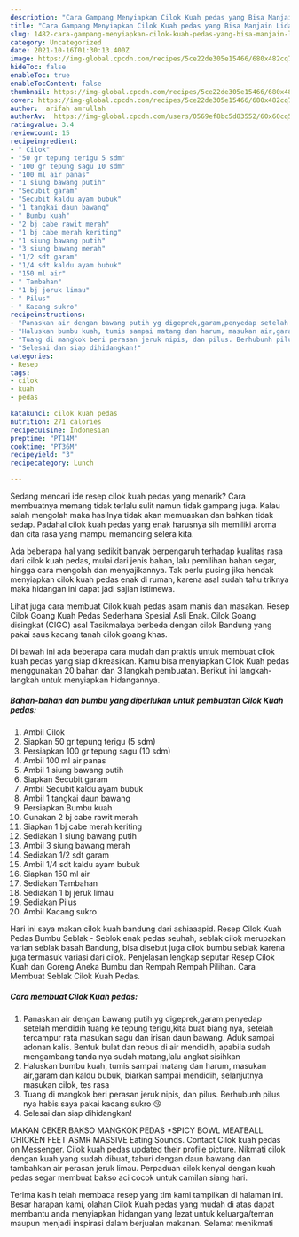 ```yaml
---
description: "Cara Gampang Menyiapkan Cilok Kuah pedas yang Bisa Manjain Lidah"
title: "Cara Gampang Menyiapkan Cilok Kuah pedas yang Bisa Manjain Lidah"
slug: 1482-cara-gampang-menyiapkan-cilok-kuah-pedas-yang-bisa-manjain-lidah
category: Uncategorized
date: 2021-10-16T01:30:13.400Z
image: https://img-global.cpcdn.com/recipes/5ce22de305e15466/680x482cq70/cilok-kuah-pedas-foto-resep-utama.jpg
hideToc: false
enableToc: true
enableTocContent: false
thumbnail: https://img-global.cpcdn.com/recipes/5ce22de305e15466/680x482cq70/cilok-kuah-pedas-foto-resep-utama.jpg
cover: https://img-global.cpcdn.com/recipes/5ce22de305e15466/680x482cq70/cilok-kuah-pedas-foto-resep-utama.jpg
author:  arifah amrullah
authorAv:  https://img-global.cpcdn.com/users/0569ef8bc5d83552/60x60cq50/avatar.jpg
ratingvalue: 3.4
reviewcount: 15
recipeingredient:
- " Cilok"
- "50 gr tepung terigu 5 sdm"
- "100 gr tepung sagu 10 sdm"
- "100 ml air panas"
- "1 siung bawang putih"
- "Secubit garam"
- "Secubit kaldu ayam bubuk"
- "1 tangkai daun bawang"
- " Bumbu kuah"
- "2 bj cabe rawit merah"
- "1 bj cabe merah keriting"
- "1 siung bawang putih"
- "3 siung bawang merah"
- "1/2 sdt garam"
- "1/4 sdt kaldu ayam bubuk"
- "150 ml air"
- " Tambahan"
- "1 bj jeruk limau"
- " Pilus"
- " Kacang sukro"
recipeinstructions:
- "Panaskan air dengan bawang putih yg digeprek,garam,penyedap setelah mendidih tuang ke tepung terigu,kita buat biang nya, setelah tercampur rata masukan sagu dan irisan daun bawang. Aduk sampai adonan kalis. Bentuk bulat dan rebus di air mendidih, apabila sudah mengambang tanda nya sudah matang,lalu angkat sisihkan"
- "Haluskan bumbu kuah, tumis sampai matang dan harum, masukan air,garam dan kaldu bubuk, biarkan sampai mendidih, selanjutnya masukan cilok, tes rasa"
- "Tuang di mangkok beri perasan jeruk nipis, dan pilus. Berhubunh pilus nya habis saya pakai kacang sukro 😘"
- "Selesai dan siap dihidangkan!"
categories:
- Resep
tags:
- cilok
- kuah
- pedas

katakunci: cilok kuah pedas 
nutrition: 271 calories
recipecuisine: Indonesian
preptime: "PT14M"
cooktime: "PT36M"
recipeyield: "3"
recipecategory: Lunch

---
```



Sedang mencari ide resep cilok kuah pedas yang menarik? Cara membuatnya memang tidak terlalu sulit namun tidak gampang juga. Kalau salah mengolah maka hasilnya tidak akan memuaskan dan bahkan tidak sedap. Padahal cilok kuah pedas yang enak harusnya sih memiliki aroma dan cita rasa yang mampu memancing selera kita.


Ada beberapa hal yang sedikit banyak berpengaruh terhadap kualitas rasa dari cilok kuah pedas, mulai dari jenis bahan, lalu pemilihan bahan segar, hingga cara mengolah dan menyajikannya. Tak perlu pusing jika hendak menyiapkan cilok kuah pedas enak di rumah, karena asal sudah tahu triknya maka hidangan ini dapat jadi sajian istimewa.

Lihat juga cara membuat Cilok kuah pedas asam manis dan masakan. Resep Cilok Goang Kuah Pedas Sederhana Spesial Asli Enak. Cilok Goang disingkat (CIGO) asal Tasikmalaya berbeda dengan cilok Bandung yang pakai saus kacang tanah cilok goang khas.


Di bawah ini ada beberapa cara mudah dan praktis untuk membuat cilok kuah pedas yang siap dikreasikan. Kamu bisa menyiapkan Cilok Kuah pedas menggunakan 20 bahan dan 3 langkah pembuatan. Berikut ini langkah-langkah untuk menyiapkan hidangannya.

<!--inarticleads1-->

##### Bahan-bahan dan bumbu yang diperlukan untuk pembuatan Cilok Kuah pedas:

1. Ambil  Cilok
1. Siapkan 50 gr tepung terigu (5 sdm)
1. Persiapkan 100 gr tepung sagu (10 sdm)
1. Ambil 100 ml air panas
1. Ambil 1 siung bawang putih
1. Siapkan Secubit garam
1. Ambil Secubit kaldu ayam bubuk
1. Ambil 1 tangkai daun bawang
1. Persiapkan  Bumbu kuah
1. Gunakan 2 bj cabe rawit merah
1. Siapkan 1 bj cabe merah keriting
1. Sediakan 1 siung bawang putih
1. Ambil 3 siung bawang merah
1. Sediakan 1/2 sdt garam
1. Ambil 1/4 sdt kaldu ayam bubuk
1. Siapkan 150 ml air
1. Sediakan  Tambahan
1. Sediakan 1 bj jeruk limau
1. Sediakan  Pilus
1. Ambil  Kacang sukro


Hari ini saya makan cilok kuah bandung dari ashiaaapid. Resep Cilok Kuah Pedas Bumbu Seblak - Seblok enak pedas seuhah, seblak cilok merupakan varian seblak basah Bandung, bisa disebut juga cilok bumbu seblak karena juga termasuk variasi dari cilok. Penjelasan lengkap seputar Resep Cilok Kuah dan Goreng Aneka Bumbu dan Rempah Rempah Pilihan. Cara Membuat Seblak Cilok Kuah Pedas. 

<!--inarticleads2-->

##### Cara membuat Cilok Kuah pedas:

1. Panaskan air dengan bawang putih yg digeprek,garam,penyedap setelah mendidih tuang ke tepung terigu,kita buat biang nya, setelah tercampur rata masukan sagu dan irisan daun bawang. Aduk sampai adonan kalis. Bentuk bulat dan rebus di air mendidih, apabila sudah mengambang tanda nya sudah matang,lalu angkat sisihkan
1. Haluskan bumbu kuah, tumis sampai matang dan harum, masukan air,garam dan kaldu bubuk, biarkan sampai mendidih, selanjutnya masukan cilok, tes rasa
1. Tuang di mangkok beri perasan jeruk nipis, dan pilus. Berhubunh pilus nya habis saya pakai kacang sukro 😘
1. Selesai dan siap dihidangkan!

MAKAN CEKER BAKSO MANGKOK PEDAS *SPICY BOWL MEATBALL CHICKEN FEET ASMR MASSIVE Eating Sounds. Contact Cilok kuah pedas on Messenger. Cilok kuah pedas updated their profile picture. Nikmati cilok dengan kuah yang sudah dibuat, taburi dengan daun bawang dan tambahkan air perasan jeruk limau. Perpaduan cilok kenyal dengan kuah pedas segar membuat bakso aci cocok untuk camilan siang hari. 

Terima kasih telah membaca resep yang tim kami tampilkan di halaman ini. Besar harapan kami, olahan Cilok Kuah pedas yang mudah di atas dapat membantu anda menyiapkan hidangan yang lezat untuk keluarga/teman maupun menjadi inspirasi dalam berjualan makanan. Selamat menikmati
